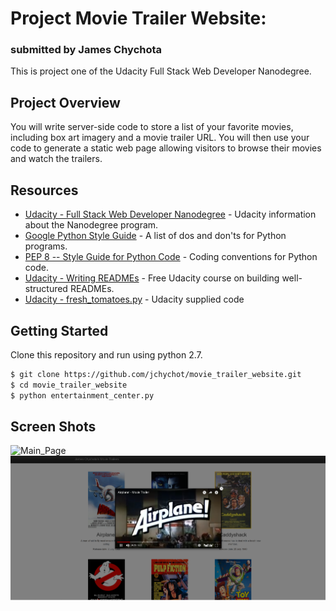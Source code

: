 # Project Movie Trailer Website:
### submitted by James Chychota

This is project one of the Udacity Full Stack Web Developer Nanodegree.

## Project Overview
You will write server-side code to store a list of your favorite movies, including box art imagery and a movie trailer URL. You will then use your code to generate a static web page allowing visitors to browse their movies and watch the trailers.

## Resources

* [Udacity - Full Stack Web Developer Nanodegree](https://www.udacity.com/course/full-stack-web-developer-nanodegree--nd004/) - Udacity information about the Nanodegree program.
* [Google Python Style Guide](https://google.github.io/styleguide/pyguide.html) - A list of dos and don'ts for Python programs.
* [PEP 8 -- Style Guide for Python Code](https://www.python.org/dev/peps/pep-0008/) - Coding conventions for Python code.
* [Udacity - Writing READMEs](https://www.udacity.com/course/writing-readmes--ud777) - Free Udacity course on building well-structured READMEs.
* [Udacity - fresh_tomatoes.py](https://github.com/udacity/ud036_StarterCode) - Udacity supplied code

## Getting Started

Clone this repository and run using python 2.7.

```sh
$ git clone https://github.com/jchychot/movie_trailer_website.git
$ cd movie_trailer_website
$ python entertainment_center.py
```

## Screen Shots
![Main_Page](./img/Main.PNG)
![Trailer](./img/Trailer.PNG)
